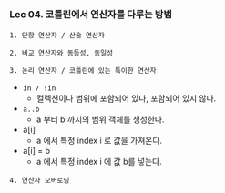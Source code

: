 ### Lec 04. 코틀린에서 연산자를 다루는 방법

`1. 단항 연산자 / 산술 연산자`

`2. 비교 연산자와 동등성, 동일성`

`3. 논리 연산자 / 코틀린에 있는 특이한 연산자`
- `in / !in`
  - 컬렉션이나 범위에 포함되어 있다, 포함되어 있지 않다.
- `a..b`
  - a 부터 b 까지의 범위 객체를 생성한다.
- a[i]
  - a 에서 특정 index i 로 값을 가져온다.
- a[i] = b
  - a 에서 특정 index i 에 값 b를 넣는다.

`4. 연산자 오버로딩`